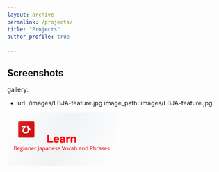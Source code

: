 ```yaml
---
layout: archive
permalink: /projects/
title: "Projects"
author_profile: true

---
```



## Screenshots

gallery:
  - url: /images/LBJA-feature.jpg
    image_path: images/LBJA-feature.jpg
<img src="images/LBJA-feature.png" width="250">
